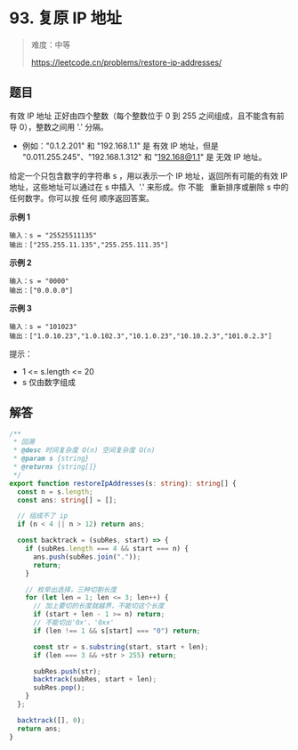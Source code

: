 # 93. 复原 IP 地址

> 难度：中等
>
> https://leetcode.cn/problems/restore-ip-addresses/

## 题目

有效 IP 地址 正好由四个整数（每个整数位于 0 到 255 之间组成，且不能含有前导 0），整数之间用 '.' 分隔。

- 例如："0.1.2.201" 和 "192.168.1.1" 是 有效 IP 地址，但是 "0.011.255.245"、"192.168.1.312" 和 "192.168@1.1" 是 无效 IP 地址。

给定一个只包含数字的字符串 s ，用以表示一个 IP 地址，返回所有可能的有效 IP 地址，这些地址可以通过在 s 中插入  '.' 来形成。你 不能   重新排序或删除 s 中的任何数字。你可以按 任何 顺序返回答案。

**示例 1**

```
输入：s = "25525511135"
输出：["255.255.11.135","255.255.111.35"]
```

**示例 2**

```
输入：s = "0000"
输出：["0.0.0.0"]
```

**示例 3**

```
输入：s = "101023"
输出：["1.0.10.23","1.0.102.3","10.1.0.23","10.10.2.3","101.0.2.3"]
```

提示：

- 1 <= s.length <= 20
- s 仅由数字组成

## 解答

```typescript
/**
 * 回溯
 * @desc 时间复杂度 O(n) 空间复杂度 O(n)
 * @param s {string}
 * @returns {string[]}
 */
export function restoreIpAddresses(s: string): string[] {
  const n = s.length;
  const ans: string[] = [];

  // 组成不了 ip
  if (n < 4 || n > 12) return ans;

  const backtrack = (subRes, start) => {
    if (subRes.length === 4 && start === n) {
      ans.push(subRes.join("."));
      return;
    }

    // 枚举出选择，三种切割长度
    for (let len = 1; len <= 3; len++) {
      // 加上要切的长度就越界，不能切这个长度
      if (start + len - 1 >= n) return;
      // 不能切出'0x'、'0xx'
      if (len !== 1 && s[start] === "0") return;

      const str = s.substring(start, start + len);
      if (len === 3 && +str > 255) return;

      subRes.push(str);
      backtrack(subRes, start + len);
      subRes.pop();
    }
  };

  backtrack([], 0);
  return ans;
}
```

